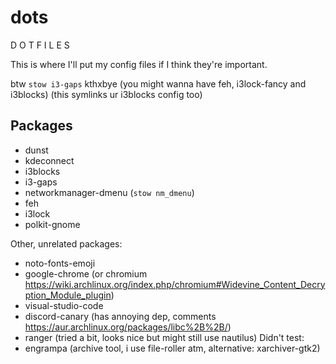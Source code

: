 # dots
D O T  F  I L E S

This is where I'll put my config files if I think they're important.

btw `stow i3-gaps` kthxbye (you might wanna have feh, i3lock-fancy and i3blocks) (this symlinks ur i3blocks config too)

## Packages
* dunst
* kdeconnect
* i3blocks
* i3-gaps
* networkmanager-dmenu (`stow nm_dmenu`)
* feh
* i3lock
* polkit-gnome

Other, unrelated packages:
* noto-fonts-emoji
* google-chrome (or chromium https://wiki.archlinux.org/index.php/chromium#Widevine_Content_Decryption_Module_plugin)
* visual-studio-code
* discord-canary (has annoying dep, comments https://aur.archlinux.org/packages/libc%2B%2B/)
* ranger (tried a bit, looks nice but might still use nautilus)
Didn't test:
* engrampa (archive tool, i use file-roller atm, alternative: xarchiver-gtk2)